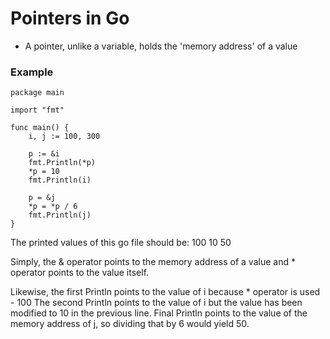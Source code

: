 # Pointers in Go

- A pointer, unlike a variable, holds the 'memory address' of a value

### Example 

```
package main

import "fmt"

func main() {
    i, j := 100, 300

    p := &i
    fmt.Println(*p)
    *p = 10
    fmt.Println(i)

    p = &j
    *p = *p / 6
    fmt.Println(j)
}
```

The printed values of this go file should be:
    100
    10
    50

Simply, the & operator points to the memory address of a value and * operator points to the value itself.

Likewise, the first Println points to the value of i because * operator is used - 100
The second Println points to the value of i but the value has been modified to 10 in the previous line.
Final Println points to the value of the memory address of j, so dividing that by 6 would yield 50. 
